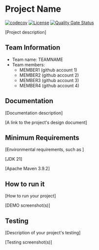 # Project Name

[![codecov](https://codecov.io/gh/yiming-tang-cs/githubActionsDemo/graph/badge.svg?token=BJOQ2SEZOQ)](https://codecov.io/gh/yiming-tang-cs/githubActionsDemo)  [![License](https://img.shields.io/badge/License-Apache%202.0-blue.svg)](https://opensource.org/licenses/Apache-2.0) [![Quality Gate Status](https://sonarcloud.io/api/project_badges/measure?project=yiming-tang-cs_githubActionsDemo&metric=alert_status)](https://sonarcloud.io/summary/new_code?id=yiming-tang-cs_githubActionsDemo)

[Project description]


## Team Information
* Team name: TEAMNAME
* Team members:
  * MEMBER1 (github account 1)
  * MEMBER2 (github account 2)
  * MEMBER3 (github account 3)
  * MEMBER4 (github account 4)


## Documentation

[Documentation description]

[A link to the project's design document]


## Minimum Requirements

[Environmental requirements, such as ]

[JDK 21]

[Apache Maven 3.9.2]


## How to run it

[How to run your project]

[DEMO screenshot(s)]

## Testing

[Description of your project's testing]

[Testing screenshot(s)]